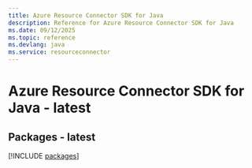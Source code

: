 ```yaml
---
title: Azure Resource Connector SDK for Java
description: Reference for Azure Resource Connector SDK for Java
ms.date: 09/12/2025
ms.topic: reference
ms.devlang: java
ms.service: resourceconnector
---
```

# Azure Resource Connector SDK for Java - latest
## Packages - latest
[!INCLUDE [packages](resource-connector-index.md)]